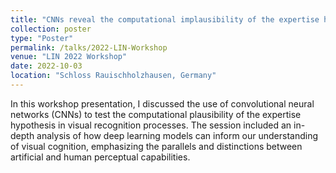```yaml
---
title: "CNNs reveal the computational implausibility of the expertise hypothesis"
collection: poster
type: "Poster"
permalink: /talks/2022-LIN-Workshop
venue: "LIN 2022 Workshop"
date: 2022-10-03
location: "Schloss Rauischholzhausen, Germany"
---
```


In this workshop presentation, I discussed the use of convolutional neural networks (CNNs) to test the computational plausibility of the expertise hypothesis in visual recognition processes. The session included an in-depth analysis of how deep learning models can inform our understanding of visual cognition, emphasizing the parallels and distinctions between artificial and human perceptual capabilities.